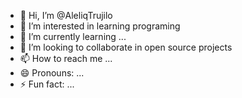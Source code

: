 - 👋 Hi, I’m @AleliqTrujilo
- 👀 I’m interested in learning programing
- 🌱 I’m currently learning ...
- 💞️ I’m looking to collaborate in open source projects
- 📫 How to reach me ...
- 😄 Pronouns: ...
- ⚡ Fun fact: ...

<!---
AleliqTrujilo/AleliqTrujilo is a ✨ special ✨ repository because its `README.md` (this file) appears on your GitHub profile.
You can click the Preview link to take a look at your changes.
--->
